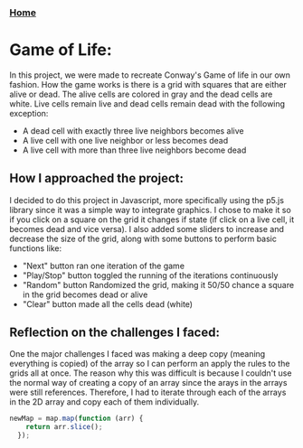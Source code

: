 ### [Home](index.md)

# Game of Life: 
In this project, we were made to recreate Conway's Game of life in our own fashion. 
How the game works is there is a grid with squares that are either alive or dead. 
The alive cells are colored in gray and the dead cells are white. 
Live cells remain live and dead cells remain dead with the following exception: 
*   A dead cell with exactly three live neighbors becomes alive 
*   A live cell with one live neighbor or less becomes dead 
*   A live cell with more than three live neighbors become dead 

## How I approached the project: 
I decided to do this project in Javascript, more specifically using the p5.js library since it was a simple way to integrate graphics. 
I chose to make it so if you click on a square on the grid it changes if state (if click on a live cell, it becomes dead and vice versa). 
I also added some sliders to increase and decrease the size of the grid, along with some buttons to perform basic functions like: 
*   "Next" button ran one iteration of the game 
*   "Play/Stop" button toggled the running of the iterations continuously 
*   "Random" button Randomized the grid, making it 50/50 chance a square in the grid becomes dead or alive 
*   "Clear" button made all the cells dead (white)
 
## Reflection on the challenges I faced: 
One the major challenges I faced was making a deep copy (meaning everything is copied) of the array so I can perform an apply the rules to the grids all at once. 
The reason why this was difficult is because I couldn't use the normal way of creating a copy of an array since the arays in the arrays were still references. 
Therefore, I had to iterate through each of the arrays in the 2D array and copy each of them individually.
```js
newMap = map.map(function (arr) {
    return arr.slice();
  });
```
